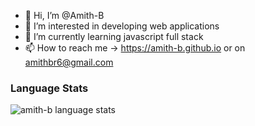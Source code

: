 - 👋 Hi, I’m @Amith-B
- 👀 I’m interested in developing web applications
- 🌱 I’m currently learning javascript full stack
- 📫 How to reach me -> https://amith-b.github.io or on amithbr6@gmail.com

### Language Stats
<p>
 <img src="https://github-readme-stats.vercel.app/api/top-langs?username=amith-b&show_icons=true&locale=en&layout=compact" alt="amith-b language stats"/> 
 </p>

<!---
Amith-B/Amith-B is a ✨ special ✨ repository because its `README.md` (this file) appears on your GitHub profile.
You can click the Preview link to take a look at your changes.
--->
